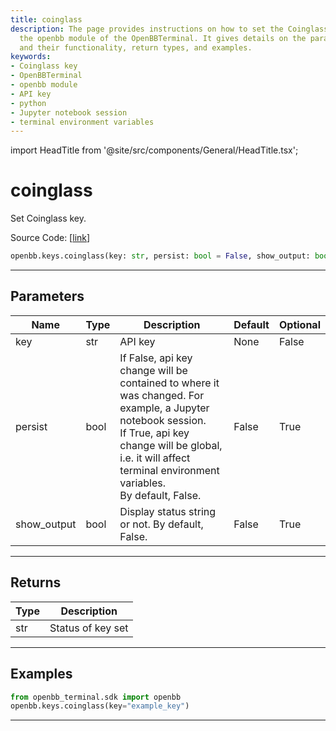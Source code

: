 ```yaml
---
title: coinglass
description: The page provides instructions on how to set the Coinglass key using
  the openbb module of the OpenBBTerminal. It gives details on the parameters used
  and their functionality, return types, and examples.
keywords:
- Coinglass key
- OpenBBTerminal
- openbb module
- API key
- python
- Jupyter notebook session
- terminal environment variables
---
```


import HeadTitle from '@site/src/components/General/HeadTitle.tsx';

<HeadTitle title="coinglass - Keys - Reference | OpenBB SDK Docs" />

# coinglass

Set Coinglass key.

Source Code: [[link](https://github.com/OpenBB-finance/OpenBBTerminal/tree/main/openbb_terminal/keys_model.py#L1853)]

```python
openbb.keys.coinglass(key: str, persist: bool = False, show_output: bool = False)
```

---

## Parameters

| Name | Type | Description | Default | Optional |
| ---- | ---- | ----------- | ------- | -------- |
| key | str | API key | None | False |
| persist | bool | If False, api key change will be contained to where it was changed. For example, a Jupyter notebook session.<br/>If True, api key change will be global, i.e. it will affect terminal environment variables.<br/>By default, False. | False | True |
| show_output | bool | Display status string or not. By default, False. | False | True |


---

## Returns

| Type | Description |
| ---- | ----------- |
| str | Status of key set |
---

## Examples

```python
from openbb_terminal.sdk import openbb
openbb.keys.coinglass(key="example_key")
```

---
